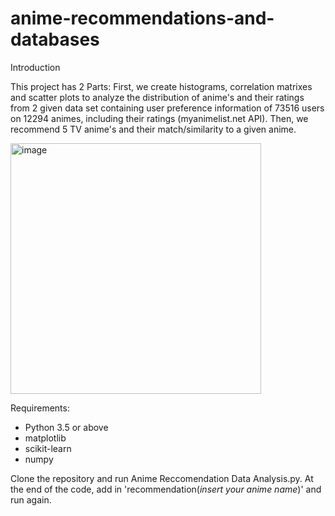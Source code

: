# anime-recommendations-and-databases

Introduction

This project has 2 Parts: First, we create histograms, correlation matrixes and scatter plots to analyze the distribution of anime's and their ratings from 2 given data set containing user preference information of 73516 users on 12294 animes, including their ratings (myanimelist.net API). Then, we recommend 5 TV anime's and their match/similarity to a given anime. 

<img width="401" alt="image" src="https://github.com/sziaa/anime-recommendations/assets/143029165/a3c6f14d-10b2-48a3-ba6b-a9f584d55c1a">

Requirements:
- Python 3.5 or above
- matplotlib
- scikit-learn
- numpy

Clone the repository and run Anime Reccomendation Data Analysis.py. At the end of the code, add in 'recommendation(*_insert your anime name_*)' and run again. 

